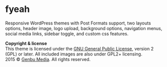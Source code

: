 # fyeah
Responsive WordPress themes with Post Formats support, two layouts options, header image, logo upload, background options, navigation menus, social media links, sidebar toggle, and custom css features.

**Copyright & license**<br />
This theme is licensed under the [GNU General Public License](http://www.gnu.org/licenses/old-licenses/gpl-2.0.html), version 2 (GPL) or later.
All included images are also under GPL2+ licensing.<br />
2015 © [Genbu Media](http://genbu.me/). All rights reserved.